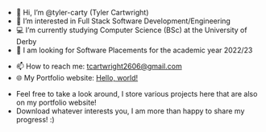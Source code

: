 - 👋 Hi, I’m @tyler-carty (Tyler Cartwright)
- 👀 I’m interested in Full Stack Software Development/Engineering
- 💻 I’m currently studying Computer Science (BSc) at the University of Derby
- 💼 I am looking for Software Placements for the academic year 2022/23
* 📫 How to reach me: tcartwright2606@gmail.com
* 🌐 My Portfolio website: <a href="https://tylercartwright.co.uk" target="_blank">Hello, world!</a>

- Feel free to take a look around, I store various projects here that are also on my portfolio website!
- Download whatever interests you, I am more than happy to share my progress! :)

<!---
tyler-carty/tyler-carty is a ✨ special ✨ repository because its `README.md` (this file) appears on your GitHub profile.
You can click the Preview link to take a look at your changes.
--->
